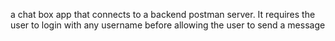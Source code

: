 a chat box app that connects to a backend postman server. It requires the user to login with any username before allowing the user to send a message
